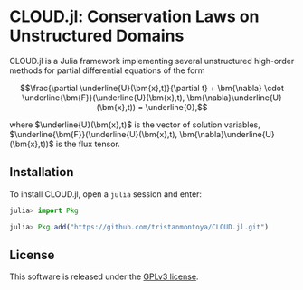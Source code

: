 # CLOUD.jl: Conservation Laws on Unstructured Domains

CLOUD.jl is a Julia framework implementing several unstructured high-order methods for partial differential equations of the form
```math
\frac{\partial \underline{U}(\bm{x},t)}{\partial t} + \bm{\nabla} \cdot \underline{\bm{F}}(\underline{U}(\bm{x},t), \bm{\nabla}\underline{U}(\bm{x},t)) = \underline{0},
```
where $\underline{U}(\bm{x},t)$ is the vector of solution variables, $\underline{\bm{F}}(\underline{U}(\bm{x},t), \bm{\nabla}\underline{U}(\bm{x},t))$ is the flux tensor.

## Installation

To install CLOUD.jl, open a `julia` session and enter:

```julia
julia> import Pkg

julia> Pkg.add("https://github.com/tristanmontoya/CLOUD.jl.git")
```
## License

This software is released under the [GPLv3 license](https://www.gnu.org/licenses/gpl-3.0.en.html).
